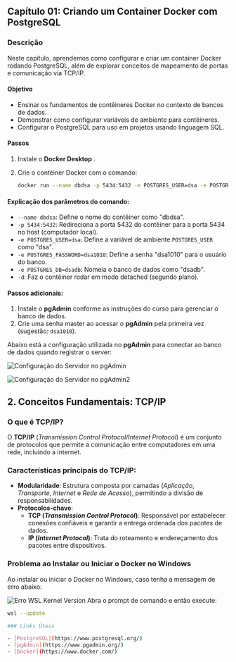 
## Capítulo 01: Criando um Container Docker com PostgreSQL

### Descrição
Neste capítulo, aprendemos como configurar e criar um container Docker rodando PostgreSQL, além de explorar conceitos de mapeamento de portas e comunicação via TCP/IP.

#### **Objetivo**
- Ensinar os fundamentos de contêineres Docker no contexto de bancos de dados.
- Demonstrar como configurar variáveis de ambiente para contêineres.
- Configurar o PostgreSQL para uso em projetos usando linguagem SQL.

#### **Passos**
1. Instale o **Docker Desktop** .
2. Crie o contêiner Docker com o comando:

   ```bash
   docker run --name dbdsa -p 5434:5432 -e POSTGRES_USER=dsa -e POSTGRES_PASSWORD=dsa1010 -e POSTGRES_DB=dsadb -d postgres:16.0

#### Explicação dos parâmetros do comando:

- `--name dbdsa`: Define o nome do contêiner como "dbdsa".
- `-p 5434:5432`: Redireciona a porta 5432 do contêiner para a porta 5434 no host (computador local).
- `-e POSTGRES_USER=dsa`: Define a variável de ambiente `POSTGRES_USER` como "dsa".
- `-e POSTGRES_PASSWORD=dsa1010`: Define a senha "dsa1010" para o usuário do banco.
- `-e POSTGRES_DB=dsadb`: Nomeia o banco de dados como "dsadb".
- `-d`: Faz o contêiner rodar em modo detached (segundo plano).

#### Passos adicionais:

1. Instale o **pgAdmin** conforme as instruções do curso para gerenciar o banco de dados.
2. Crie uma senha master ao acessar o **pgAdmin** pela primeira vez (sugestão: `dsa1010`).

Abaixo está a configuração utilizada no **pgAdmin** para conectar ao banco de dados quando registrar o server:

![Configuração do Servidor no pgAdmin](https://github.com/MichelleBouhid/SQLClassesAndProjects/blob/main/DataScienceSQLClasses/Cap01_ContainerDocker/config_pgadmin.png)
   
![Configuração do Servidor no pgAdmin2](https://github.com/MichelleBouhid/SQLClassesAndProjects/blob/main/DataScienceSQLClasses/Cap01_ContainerDocker/pgadminfinal.png)

## 2. Conceitos Fundamentais: TCP/IP

### O que é TCP/IP?
O **TCP/IP** (*Transmission Control Protocol/Internet Protocol*) é um conjunto de protocolos que permite a comunicação entre computadores em uma rede, incluindo a internet.

### Características principais do TCP/IP:

- **Modularidade**: Estrutura composta por camadas (*Aplicação*, *Transporte*, *Internet* e *Rede de Acesso*), permitindo a divisão de responsabilidades.
- **Protocolos-chave**:
  - **TCP (*Transmission Control Protocol*)**: Responsável por estabelecer conexões confiáveis e garantir a entrega ordenada dos pacotes de dados.
  - **IP (*Internet Protocol*)**: Trata do roteamento e endereçamento dos pacotes entre dispositivos.

### Problema ao Instalar ou Iniciar o Docker no Windows

Ao instalar ou iniciar o Docker no Windows, caso tenha a mensagem de erro abaixo:

![Erro WSL Kernel Version](https://github.com/MichelleBouhid/SQLClassesAndProjects/blob/main/DataScienceSQLClasses/Cap01_ContainerDocker/erro_wsl_kernel_version.png)
 Abra o prompt de comando e então execute:

```bash
wsl --update

### Links Úteis

- [PostgreSQL](https://www.postgresql.org/)
- [pgAdmin](https://www.pgadmin.org/)
- [Docker](https://www.docker.com/)



